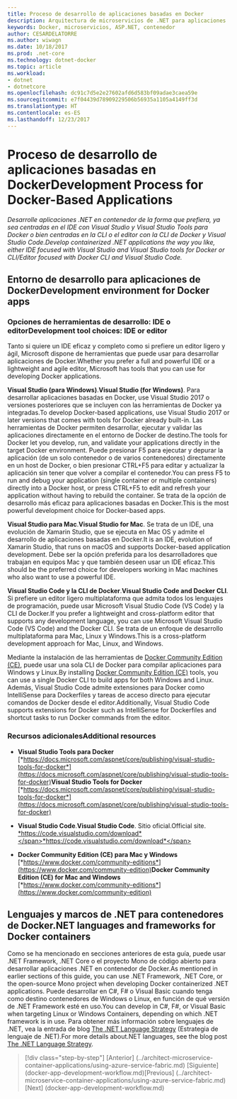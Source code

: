 ```yaml
---
title: Proceso de desarrollo de aplicaciones basadas en Docker
description: Arquitectura de microservicios de .NET para aplicaciones .NET en contenedor | Proceso de desarrollo de aplicaciones basadas en Docker
keywords: Docker, microservicios, ASP.NET, contenedor
author: CESARDELATORRE
ms.author: wiwagn
ms.date: 10/18/2017
ms.prod: .net-core
ms.technology: dotnet-docker
ms.topic: article
ms.workload:
- dotnet
- dotnetcore
ms.openlocfilehash: dc91c7d5e2e27602afd6d583bf09adae3caea59e
ms.sourcegitcommit: e7f04439d78909229506b56935a1105a4149ff3d
ms.translationtype: HT
ms.contentlocale: es-ES
ms.lasthandoff: 12/23/2017
---
```

# <a name="development-process-for-docker-based-applications"></a><span data-ttu-id="1fa56-104">Proceso de desarrollo de aplicaciones basadas en Docker</span><span class="sxs-lookup"><span data-stu-id="1fa56-104">Development Process for Docker-Based Applications</span></span>

<span data-ttu-id="1fa56-105">*Desarrolle aplicaciones .NET en contenedor de la forma que prefiera, ya sea centradas en el IDE con Visual Studio y Visual Studio Tools para Docker o bien centradas en la CLI o el editor con la CLI de Docker y Visual Studio Code.*</span><span class="sxs-lookup"><span data-stu-id="1fa56-105">*Develop containerized .NET applications the way you like, either IDE focused with Visual Studio and Visual Studio tools for Docker or CLI/Editor focused with Docker CLI and Visual Studio Code.*</span></span>

## <a name="development-environment-for-docker-apps"></a><span data-ttu-id="1fa56-106">Entorno de desarrollo para aplicaciones de Docker</span><span class="sxs-lookup"><span data-stu-id="1fa56-106">Development environment for Docker apps</span></span>

### <a name="development-tool-choices-ide-or-editor"></a><span data-ttu-id="1fa56-107">Opciones de herramientas de desarrollo: IDE o editor</span><span class="sxs-lookup"><span data-stu-id="1fa56-107">Development tool choices: IDE or editor</span></span>

<span data-ttu-id="1fa56-108">Tanto si quiere un IDE eficaz y completo como si prefiere un editor ligero y ágil, Microsoft dispone de herramientas que puede usar para desarrollar aplicaciones de Docker.</span><span class="sxs-lookup"><span data-stu-id="1fa56-108">Whether you prefer a full and powerful IDE or a lightweight and agile editor, Microsoft has tools that you can use for developing Docker applications.</span></span>

<span data-ttu-id="1fa56-109">**Visual Studio (para Windows)**.</span><span class="sxs-lookup"><span data-stu-id="1fa56-109">**Visual Studio (for Windows)**.</span></span> <span data-ttu-id="1fa56-110">Para desarrollar aplicaciones basadas en Docker, use Visual Studio 2017 o versiones posteriores que se incluyen con las herramientas de Docker ya integradas.</span><span class="sxs-lookup"><span data-stu-id="1fa56-110">To develop Docker-based applications, use Visual Studio 2017 or later versions that comes with tools for Docker already built-in.</span></span> <span data-ttu-id="1fa56-111">Las herramientas de Docker permiten desarrollar, ejecutar y validar las aplicaciones directamente en el entorno de Docker de destino.</span><span class="sxs-lookup"><span data-stu-id="1fa56-111">The tools for Docker let you develop, run, and validate your applications directly in the target Docker environment.</span></span> <span data-ttu-id="1fa56-112">Puede presionar F5 para ejecutar y depurar la aplicación (de un solo contenedor o de varios contenedores) directamente en un host de Docker, o bien presionar CTRL+F5 para editar y actualizar la aplicación sin tener que volver a compilar el contenedor.</span><span class="sxs-lookup"><span data-stu-id="1fa56-112">You can press F5 to run and debug your application (single container or multiple containers) directly into a Docker host, or press CTRL+F5 to edit and refresh your application without having to rebuild the container.</span></span> <span data-ttu-id="1fa56-113">Se trata de la opción de desarrollo más eficaz para aplicaciones basadas en Docker.</span><span class="sxs-lookup"><span data-stu-id="1fa56-113">This is the most powerful development choice for Docker-based apps.</span></span>

<span data-ttu-id="1fa56-114">**Visual Studio para Mac**.</span><span class="sxs-lookup"><span data-stu-id="1fa56-114">**Visual Studio for Mac**.</span></span> <span data-ttu-id="1fa56-115">Se trata de un IDE, una evolución de Xamarin Studio, que se ejecuta en Mac OS y admite el desarrollo de aplicaciones basadas en Docker.</span><span class="sxs-lookup"><span data-stu-id="1fa56-115">It is an IDE, evolution of Xamarin Studio, that runs on macOS and supports Docker-based application development.</span></span> <span data-ttu-id="1fa56-116">Debe ser la opción preferida para los desarrolladores que trabajan en equipos Mac y que también deseen usar un IDE eficaz.</span><span class="sxs-lookup"><span data-stu-id="1fa56-116">This should be the preferred choice for developers working in Mac machines who also want to use a powerful IDE.</span></span>

<span data-ttu-id="1fa56-117">**Visual Studio Code y la CLI de Docker**.</span><span class="sxs-lookup"><span data-stu-id="1fa56-117">**Visual Studio Code and Docker CLI**.</span></span> <span data-ttu-id="1fa56-118">Si prefiere un editor ligero multiplataforma que admita todos los lenguajes de programación, puede usar Microsoft Visual Studio Code (VS Code) y la CLI de Docker.</span><span class="sxs-lookup"><span data-stu-id="1fa56-118">If you prefer a lightweight and cross-platform editor that supports any development language, you can use Microsoft Visual Studio Code (VS Code) and the Docker CLI.</span></span> <span data-ttu-id="1fa56-119">Se trata de un enfoque de desarrollo multiplataforma para Mac, Linux y Windows.</span><span class="sxs-lookup"><span data-stu-id="1fa56-119">This is a cross-platform development approach for Mac, Linux, and Windows.</span></span>

<span data-ttu-id="1fa56-120">Mediante la instalación de las herramientas de [Docker Community Edition (CE)](https://www.docker.com/community-edition), puede usar una sola CLI de Docker para compilar aplicaciones para Windows y Linux.</span><span class="sxs-lookup"><span data-stu-id="1fa56-120">By installing [Docker Community Edition (CE)](https://www.docker.com/community-edition) tools, you can use a single Docker CLI to build apps for both Windows and Linux.</span></span> <span data-ttu-id="1fa56-121">Además, Visual Studio Code admite extensiones para Docker como IntelliSense para Dockerfiles y tareas de acceso directo para ejecutar comandos de Docker desde el editor.</span><span class="sxs-lookup"><span data-stu-id="1fa56-121">Additionally, Visual Studio Code supports extensions for Docker such as IntelliSense for Dockerfiles and shortcut tasks to run Docker commands from the editor.</span></span>

### <a name="additional-resources"></a><span data-ttu-id="1fa56-122">Recursos adicionales</span><span class="sxs-lookup"><span data-stu-id="1fa56-122">Additional resources</span></span>

-   <span data-ttu-id="1fa56-123">**Visual Studio Tools para Docker**
    [*https://docs.microsoft.com/aspnet/core/publishing/visual-studio-tools-for-docker*](https://docs.microsoft.com/aspnet/core/publishing/visual-studio-tools-for-docker)</span><span class="sxs-lookup"><span data-stu-id="1fa56-123">**Visual Studio Tools for Docker**
[*https://docs.microsoft.com/aspnet/core/publishing/visual-studio-tools-for-docker*](https://docs.microsoft.com/aspnet/core/publishing/visual-studio-tools-for-docker)</span></span>

-   <span data-ttu-id="1fa56-124">**Visual Studio Code**.</span><span class="sxs-lookup"><span data-stu-id="1fa56-124">**Visual Studio Code**.</span></span> <span data-ttu-id="1fa56-125">Sitio oficial.</span><span class="sxs-lookup"><span data-stu-id="1fa56-125">Official site.</span></span>
    [<span data-ttu-id="1fa56-126">*https://code.visualstudio.com/download*</span><span class="sxs-lookup"><span data-stu-id="1fa56-126">*https://code.visualstudio.com/download*</span></span>](https://code.visualstudio.com/download)

-   <span data-ttu-id="1fa56-127">**Docker Community Edition (CE) para Mac y Windows**
    [*https://www.docker.com/community-editions*](https://www.docker.com/community-edition)</span><span class="sxs-lookup"><span data-stu-id="1fa56-127">**Docker Community Edition (CE) for Mac and Windows**
[*https://www.docker.com/community-editions*](https://www.docker.com/community-edition)</span></span>

## <a name="net-languages-and-frameworks-for-docker-containers"></a><span data-ttu-id="1fa56-128">Lenguajes y marcos de .NET para contenedores de Docker</span><span class="sxs-lookup"><span data-stu-id="1fa56-128">.NET languages and frameworks for Docker containers</span></span>

<span data-ttu-id="1fa56-129">Como se ha mencionado en secciones anteriores de esta guía, puede usar .NET Framework, .NET Core o el proyecto Mono de código abierto para desarrollar aplicaciones .NET en contenedor de Docker.</span><span class="sxs-lookup"><span data-stu-id="1fa56-129">As mentioned in earlier sections of this guide, you can use .NET Framework, .NET Core, or the open-source Mono project when developing Docker containerized .NET applications.</span></span> <span data-ttu-id="1fa56-130">Puede desarrollar en C\#, F\# o Visual Basic cuando tenga como destino contenedores de Windows o Linux, en función de qué versión de .NET Framework esté en uso.</span><span class="sxs-lookup"><span data-stu-id="1fa56-130">You can develop in C\#, F\#, or Visual Basic when targeting Linux or Windows Containers, depending on which .NET framework is in use.</span></span> <span data-ttu-id="1fa56-131">Para obtener más información sobre lenguajes de .NET, vea la entrada de blog [The .NET Language Strategy](https://blogs.msdn.microsoft.com/dotnet/2017/02/01/the-net-language-strategy/) (Estrategia de lenguaje de .NET).</span><span class="sxs-lookup"><span data-stu-id="1fa56-131">For more details about.NET languages, see the blog post [The .NET Language Strategy](https://blogs.msdn.microsoft.com/dotnet/2017/02/01/the-net-language-strategy/).</span></span>


>[!div class="step-by-step"]
<span data-ttu-id="1fa56-132">[Anterior] (../architect-microservice-container-applications/using-azure-service-fabric.md) [Siguiente] (docker-app-development-workflow.md)</span><span class="sxs-lookup"><span data-stu-id="1fa56-132">[Previous] (../architect-microservice-container-applications/using-azure-service-fabric.md) [Next] (docker-app-development-workflow.md)</span></span>
